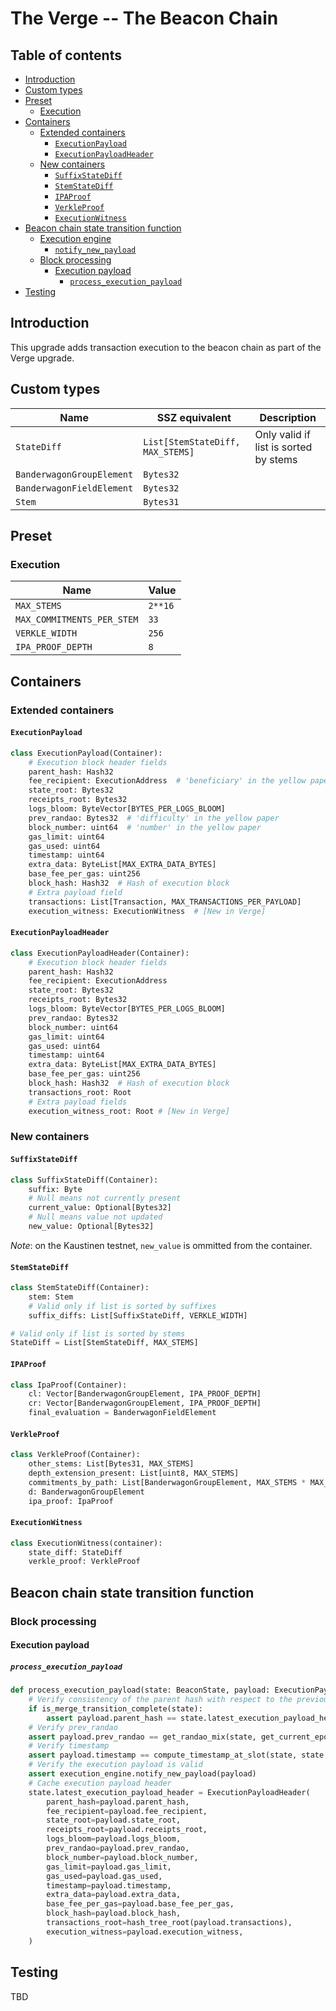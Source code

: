 # The Verge -- The Beacon Chain

## Table of contents

<!-- TOC -->
<!-- START doctoc generated TOC please keep comment here to allow auto update -->
<!-- DON'T EDIT THIS SECTION, INSTEAD RE-RUN doctoc TO UPDATE -->

- [Introduction](#introduction)
- [Custom types](#custom-types)
- [Preset](#preset)
  - [Execution](#execution)
- [Containers](#containers)
  - [Extended containers](#extended-containers)
    - [`ExecutionPayload`](#executionpayload)
    - [`ExecutionPayloadHeader`](#executionpayloadheader)
  - [New containers](#new-containers)
    - [`SuffixStateDiff`](#suffixstatediff)
    - [`StemStateDiff`](#stemstatediff)
    - [`IPAProof`](#ipaproof)
    - [`VerkleProof`](#verkleproof)
    - [`ExecutionWitness`](#executionwitness)
- [Beacon chain state transition function](#beacon-chain-state-transition-function)
  - [Execution engine](#execution-engine)
    - [`notify_new_payload`](#notify_new_payload)
  - [Block processing](#block-processing)
    - [Execution payload](#execution-payload)
      - [`process_execution_payload`](#process_execution_payload)
- [Testing](#testing)

<!-- END doctoc generated TOC please keep comment here to allow auto update -->
<!-- /TOC -->

## Introduction

This upgrade adds transaction execution to the beacon chain as part of the Verge upgrade.

## Custom types

| Name | SSZ equivalent | Description |
| - | - | - |
| `StateDiff` | `List[StemStateDiff, MAX_STEMS]` | Only valid if list is sorted by stems |
| `BanderwagonGroupElement` | `Bytes32` | |
| `BanderwagonFieldElement` | `Bytes32` | |
| `Stem` | `Bytes31` | |

## Preset

### Execution

| Name | Value |
| - | - |
| `MAX_STEMS` | `2**16` |
| `MAX_COMMITMENTS_PER_STEM` | `33` |
| `VERKLE_WIDTH` | `256` |
| `IPA_PROOF_DEPTH` | `8` |

## Containers

### Extended containers

#### `ExecutionPayload`

```python
class ExecutionPayload(Container):
    # Execution block header fields
    parent_hash: Hash32
    fee_recipient: ExecutionAddress  # 'beneficiary' in the yellow paper
    state_root: Bytes32
    receipts_root: Bytes32
    logs_bloom: ByteVector[BYTES_PER_LOGS_BLOOM]
    prev_randao: Bytes32  # 'difficulty' in the yellow paper
    block_number: uint64  # 'number' in the yellow paper
    gas_limit: uint64
    gas_used: uint64
    timestamp: uint64
    extra_data: ByteList[MAX_EXTRA_DATA_BYTES]
    base_fee_per_gas: uint256
    block_hash: Hash32  # Hash of execution block
    # Extra payload field
    transactions: List[Transaction, MAX_TRANSACTIONS_PER_PAYLOAD]
    execution_witness: ExecutionWitness  # [New in Verge]
```

#### `ExecutionPayloadHeader`

```python
class ExecutionPayloadHeader(Container):
    # Execution block header fields
    parent_hash: Hash32
    fee_recipient: ExecutionAddress
    state_root: Bytes32
    receipts_root: Bytes32
    logs_bloom: ByteVector[BYTES_PER_LOGS_BLOOM]
    prev_randao: Bytes32
    block_number: uint64
    gas_limit: uint64
    gas_used: uint64
    timestamp: uint64
    extra_data: ByteList[MAX_EXTRA_DATA_BYTES]
    base_fee_per_gas: uint256
    block_hash: Hash32  # Hash of execution block
    transactions_root: Root
    # Extra payload fields
    execution_witness_root: Root # [New in Verge]
```

### New containers

#### `SuffixStateDiff`

```python
class SuffixStateDiff(Container):
    suffix: Byte
    # Null means not currently present
    current_value: Optional[Bytes32]
    # Null means value not updated
    new_value: Optional[Bytes32]
```

*Note*: on the Kaustinen testnet, `new_value` is ommitted from the container.

#### `StemStateDiff`

```python
class StemStateDiff(Container):
    stem: Stem
    # Valid only if list is sorted by suffixes
    suffix_diffs: List[SuffixStateDiff, VERKLE_WIDTH]
```

```python
# Valid only if list is sorted by stems
StateDiff = List[StemStateDiff, MAX_STEMS]
```

#### `IPAProof`

```python
class IpaProof(Container):
    cl: Vector[BanderwagonGroupElement, IPA_PROOF_DEPTH]
    cr: Vector[BanderwagonGroupElement, IPA_PROOF_DEPTH]
    final_evaluation = BanderwagonFieldElement
```

#### `VerkleProof`

```python
class VerkleProof(Container):
    other_stems: List[Bytes31, MAX_STEMS]
    depth_extension_present: List[uint8, MAX_STEMS]
    commitments_by_path: List[BanderwagonGroupElement, MAX_STEMS * MAX_COMMITMENTS_PER_STEM]
    d: BanderwagonGroupElement
    ipa_proof: IpaProof
```

#### `ExecutionWitness`

```python
class ExecutionWitness(container):
    state_diff: StateDiff
    verkle_proof: VerkleProof
```

## Beacon chain state transition function

### Block processing

#### Execution payload

##### `process_execution_payload`

```python
def process_execution_payload(state: BeaconState, payload: ExecutionPayload, execution_engine: ExecutionEngine) -> None:
    # Verify consistency of the parent hash with respect to the previous execution payload header
    if is_merge_transition_complete(state):
        assert payload.parent_hash == state.latest_execution_payload_header.block_hash
    # Verify prev_randao
    assert payload.prev_randao == get_randao_mix(state, get_current_epoch(state))
    # Verify timestamp
    assert payload.timestamp == compute_timestamp_at_slot(state, state.slot)
    # Verify the execution payload is valid
    assert execution_engine.notify_new_payload(payload)
    # Cache execution payload header
    state.latest_execution_payload_header = ExecutionPayloadHeader(
        parent_hash=payload.parent_hash,
        fee_recipient=payload.fee_recipient,
        state_root=payload.state_root,
        receipts_root=payload.receipts_root,
        logs_bloom=payload.logs_bloom,
        prev_randao=payload.prev_randao,
        block_number=payload.block_number,
        gas_limit=payload.gas_limit,
        gas_used=payload.gas_used,
        timestamp=payload.timestamp,
        extra_data=payload.extra_data,
        base_fee_per_gas=payload.base_fee_per_gas,
        block_hash=payload.block_hash,
        transactions_root=hash_tree_root(payload.transactions),
        execution_witness=payload.execution_witness,
    )
```

## Testing

TBD